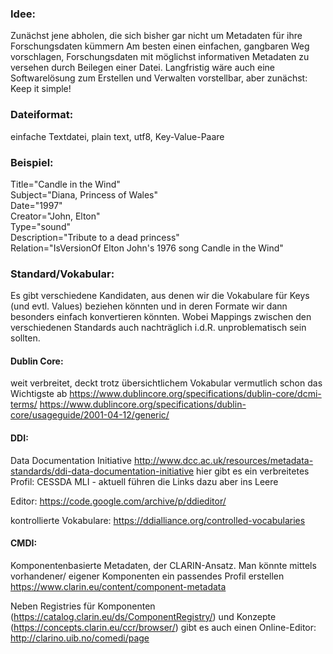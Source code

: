 ### Idee:
Zunächst jene abholen, die sich bisher gar nicht um Metadaten für ihre Forschungsdaten kümmern
Am besten einen einfachen, gangbaren Weg vorschlagen, Forschungsdaten mit möglichst informativen Metadaten zu versehen durch Beilegen einer Datei.
Langfristig wäre auch eine Softwarelösung zum Erstellen und Verwalten vorstellbar, aber zunächst: Keep it simple!

### Dateiformat:
einfache Textdatei, plain text, utf8, Key-Value-Paare

### Beispiel:
Title="Candle in the Wind"<br>
Subject="Diana, Princess of Wales"<br>
Date="1997"<br>
Creator="John, Elton"<br>
Type="sound"<br>
Description="Tribute to a dead princess"<br>
Relation="IsVersionOf Elton John's 1976 song Candle in the Wind"

### Standard/Vokabular:
Es gibt verschiedene Kandidaten, aus denen wir die Vokabulare für Keys (und evtl. Values) beziehen könnten und in deren Formate wir dann besonders einfach konvertieren könnten. Wobei Mappings zwischen den verschiedenen Standards auch nachträglich i.d.R. unproblematisch sein sollten.


#### Dublin Core:
weit verbreitet, deckt trotz übersichtlichem Vokabular vermutlich schon das Wichtigste ab
https://www.dublincore.org/specifications/dublin-core/dcmi-terms/
https://www.dublincore.org/specifications/dublin-core/usageguide/2001-04-12/generic/


#### DDI:
Data Documentation Initiative
http://www.dcc.ac.uk/resources/metadata-standards/ddi-data-documentation-initiative
hier gibt es ein verbreitetes Profil: CESSDA MLI - aktuell führen die Links dazu aber ins Leere

Editor: https://code.google.com/archive/p/ddieditor/

kontrollierte Vokabulare: https://ddialliance.org/controlled-vocabularies

#### CMDI:
Komponentenbasierte Metadaten, der CLARIN-Ansatz. Man könnte mittels vorhandener/ eigener Komponenten ein passendes Profil erstellen https://www.clarin.eu/content/component-metadata

Neben Registries für Komponenten (https://catalog.clarin.eu/ds/ComponentRegistry/) und Konzepte (https://concepts.clarin.eu/ccr/browser/) gibt es auch einen Online-Editor: http://clarino.uib.no/comedi/page
